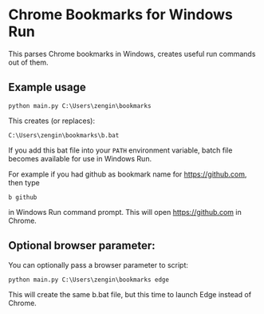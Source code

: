 # Chrome Bookmarks for Windows Run
This parses Chrome bookmarks in Windows, creates useful run commands out of them.

## Example usage
<code>python main.py C:\Users\zengin\bookmarks</code>

This creates (or replaces):

<code>C:\Users\zengin\bookmarks\b.bat</code>

If you add this bat file into your <code>PATH</code> environment variable, batch file becomes available for use in Windows Run.


For example if you had github as bookmark name for https://github.com, then type

<code>b github</code>

in Windows Run command prompt. This will open https://github.com in Chrome.

## Optional browser parameter:

You can optionally pass a browser parameter to script:

<code>python main.py C:\Users\zengin\bookmarks edge</code>

This will create the same b.bat file, but this time to launch Edge instead of Chrome.
